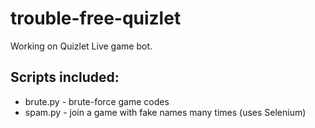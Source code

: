 # trouble-free-quizlet
Working on Quizlet Live game bot.
## Scripts included:
- brute.py - brute-force game codes
- spam.py - join a game with fake names many times (uses Selenium)
